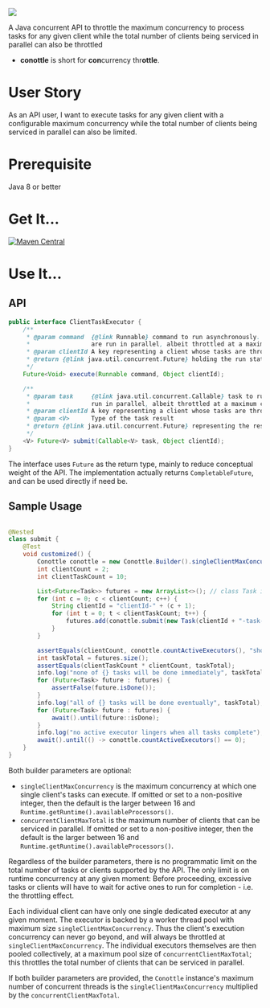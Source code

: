 [![](https://img.shields.io/static/v1?label=github&message=repo&color=blue)](https://github.com/q3769/conottle)

A Java concurrent API to throttle the maximum concurrency to process tasks for any given client while the total number
of clients being serviced in parallel can also be throttled

- **conottle** is short for **con**currency thr**ottle**.

# User Story

As an API user, I want to execute tasks for any given client with a configurable maximum concurrency while the total
number of clients being serviced in parallel can also be limited.

# Prerequisite

Java 8 or better

# Get It...

[![Maven Central](https://img.shields.io/maven-central/v/io.github.q3769/conottle.svg?label=Maven%20Central)](https://search.maven.org/search?q=g:%22io.github.q3769%22%20AND%20a:%22conottle%22)

# Use It...

## API

```java
public interface ClientTaskExecutor {
    /**
     * @param command  {@link Runnable} command to run asynchronously. All such commands under the same {@code clientId}
     *                 are run in parallel, albeit throttled at a maximum concurrency.
     * @param clientId A key representing a client whose tasks are throttled while running in parallel
     * @return {@link java.util.concurrent.Future} holding the run status of the {@code command}
     */
    Future<Void> execute(Runnable command, Object clientId);

    /**
     * @param task     {@link java.util.concurrent.Callable} task to run asynchronously. All such tasks under the same {@code clientId} are
     *                 run in parallel, albeit throttled at a maximum concurrency.
     * @param clientId A key representing a client whose tasks are throttled while running in parallel
     * @param <V>      Type of the task result
     * @return {@link java.util.concurrent.Future} representing the result of the {@code task}
     */
    <V> Future<V> submit(Callable<V> task, Object clientId);
}
```

The interface uses `Future` as the return type, mainly to reduce conceptual weight of the API. The implementation
actually returns `CompletableFuture`, and can be used directly if need be.

## Sample Usage

```java

@Nested
class submit {
    @Test
    void customized() {
        Conottle conottle = new Conottle.Builder().singleClientMaxConcurrency(4).concurrentClientMaxTotal(100).build();
        int clientCount = 2;
        int clientTaskCount = 10;

        List<Future<Task>> futures = new ArrayList<>(); // class Task implements Callable<Task>
        for (int c = 0; c < clientCount; c++) {
            String clientId = "clientId-" + (c + 1);
            for (int t = 0; t < clientTaskCount; t++) {
                futures.add(conottle.submit(new Task(clientId + "-task-" + t, MIN_TASK_DURATION), clientId));
            }
        }

        assertEquals(clientCount, conottle.countActiveExecutors(), "should be 1:1 between a client and its executor");
        int taskTotal = futures.size();
        assertEquals(clientTaskCount * clientCount, taskTotal);
        info.log("none of {} tasks will be done immediately", taskTotal);
        for (Future<Task> future : futures) {
            assertFalse(future.isDone());
        }
        info.log("all of {} tasks will be done eventually", taskTotal);
        for (Future<Task> future : futures) {
            await().until(future::isDone);
        }
        info.log("no active executor lingers when all tasks complete");
        await().until(() -> conottle.countActiveExecutors() == 0);
    }
}
```

Both builder parameters are optional:

- `singleClientMaxConcurrency` is the maximum concurrency at which one single client's tasks can execute. If omitted or
  set to a non-positive integer, then the default is the larger between 16
  and `Runtime.getRuntime().availableProcessors()`.
- `concurrentClientMaxTotal` is the maximum number of clients that can be serviced in parallel. If omitted or set to a
  non-positive integer, then the default is the larger between 16
  and `Runtime.getRuntime().availableProcessors()`.

Regardless of the builder parameters, there is no programmatic limit on the total number of tasks or clients supported
by the API. The only limit is on runtime concurrency at any given moment: Before proceeding, excessive tasks or clients
will have to wait for active ones to run for completion - i.e. the throttling effect.

Each individual client can have only one single dedicated executor at any given moment. The executor is backed by a
worker thread pool with maximum size `singleClientMaxConcurrency`. Thus the client's execution concurrency can never go
beyond, and will always be throttled at `singleClientMaxConcurrency`. The individual executors themselves are then
pooled collectively, at a maximum pool size of `concurrentClientMaxTotal`; this throttles the total number of clients
that can be serviced in parallel.

If both builder parameters are provided, the `Conottle` instance's maximum number of concurrent threads is
the `singleClientMaxConcurrency` multiplied by the `concurrentClientMaxTotal`.
